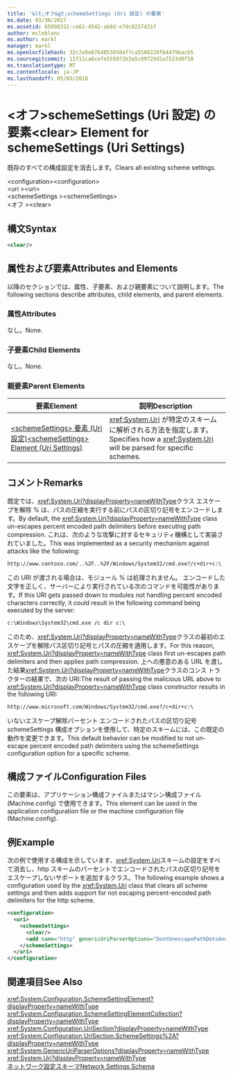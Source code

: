 ```yaml
---
title: '&lt;オフ&gt;schemeSettings (Uri 設定) の要素'
ms.date: 03/30/2017
ms.assetid: 65098332-ce61-4542-ab8d-e7dc0257d31f
author: mcleblanc
ms.author: markl
manager: markl
ms.openlocfilehash: 32c7a9e07b48536584f7ca5588226fb4479bacb5
ms.sourcegitcommit: 11f11ca6cefe555972b3a5c99729d1a7523d8f50
ms.translationtype: MT
ms.contentlocale: ja-JP
ms.lasthandoff: 05/03/2018
---
```

# <a name="ltcleargt-element-for-schemesettings-uri-settings"></a><span data-ttu-id="e4cf9-102">&lt;オフ&gt;schemeSettings (Uri 設定) の要素</span><span class="sxs-lookup"><span data-stu-id="e4cf9-102">&lt;clear&gt; Element for schemeSettings (Uri Settings)</span></span>
<span data-ttu-id="e4cf9-103">既存のすべての構成設定を消去します。</span><span class="sxs-lookup"><span data-stu-id="e4cf9-103">Clears all existing scheme settings.</span></span>  
  
 <span data-ttu-id="e4cf9-104">\<configuration></span><span class="sxs-lookup"><span data-stu-id="e4cf9-104">\<configuration></span></span>  
<span data-ttu-id="e4cf9-105">\<uri ></span><span class="sxs-lookup"><span data-stu-id="e4cf9-105">\<uri></span></span>  
<span data-ttu-id="e4cf9-106">\<schemeSettings ></span><span class="sxs-lookup"><span data-stu-id="e4cf9-106">\<schemeSettings></span></span>  
<span data-ttu-id="e4cf9-107">\<オフ ></span><span class="sxs-lookup"><span data-stu-id="e4cf9-107">\<clear></span></span>  
  
## <a name="syntax"></a><span data-ttu-id="e4cf9-108">構文</span><span class="sxs-lookup"><span data-stu-id="e4cf9-108">Syntax</span></span>  
  
```xml  
<clear/>  
```  
  
## <a name="attributes-and-elements"></a><span data-ttu-id="e4cf9-109">属性および要素</span><span class="sxs-lookup"><span data-stu-id="e4cf9-109">Attributes and Elements</span></span>  
 <span data-ttu-id="e4cf9-110">以降のセクションでは、属性、子要素、および親要素について説明します。</span><span class="sxs-lookup"><span data-stu-id="e4cf9-110">The following sections describe attributes, child elements, and parent elements.</span></span>  
  
### <a name="attributes"></a><span data-ttu-id="e4cf9-111">属性</span><span class="sxs-lookup"><span data-stu-id="e4cf9-111">Attributes</span></span>  
 <span data-ttu-id="e4cf9-112">なし。</span><span class="sxs-lookup"><span data-stu-id="e4cf9-112">None.</span></span>  
  
### <a name="child-elements"></a><span data-ttu-id="e4cf9-113">子要素</span><span class="sxs-lookup"><span data-stu-id="e4cf9-113">Child Elements</span></span>  
 <span data-ttu-id="e4cf9-114">なし。</span><span class="sxs-lookup"><span data-stu-id="e4cf9-114">None.</span></span>  
  
### <a name="parent-elements"></a><span data-ttu-id="e4cf9-115">親要素</span><span class="sxs-lookup"><span data-stu-id="e4cf9-115">Parent Elements</span></span>  
  
|<span data-ttu-id="e4cf9-116">要素</span><span class="sxs-lookup"><span data-stu-id="e4cf9-116">Element</span></span>|<span data-ttu-id="e4cf9-117">説明</span><span class="sxs-lookup"><span data-stu-id="e4cf9-117">Description</span></span>|  
|-------------|-----------------|  
|[<span data-ttu-id="e4cf9-118">\<schemeSettings> 要素 (Uri 設定)</span><span class="sxs-lookup"><span data-stu-id="e4cf9-118">\<schemeSettings> Element (Uri Settings)</span></span>](../../../../../docs/framework/configure-apps/file-schema/network/schemesettings-element-uri-settings.md)|<span data-ttu-id="e4cf9-119"><xref:System.Uri> が特定のスキームに解析される方法を指定します。</span><span class="sxs-lookup"><span data-stu-id="e4cf9-119">Specifies how a <xref:System.Uri> will be parsed for specific schemes.</span></span>|  
  
## <a name="remarks"></a><span data-ttu-id="e4cf9-120">コメント</span><span class="sxs-lookup"><span data-stu-id="e4cf9-120">Remarks</span></span>  
 <span data-ttu-id="e4cf9-121">既定では、<xref:System.Uri?displayProperty=nameWithType>クラス エスケープを解除 % は、パスの圧縮を実行する前にパスの区切り記号をエンコードします。</span><span class="sxs-lookup"><span data-stu-id="e4cf9-121">By default, the <xref:System.Uri?displayProperty=nameWithType> class un-escapes percent encoded path delimiters before executing path compression.</span></span> <span data-ttu-id="e4cf9-122">これは、次のような攻撃に対するセキュリティ機構として実装されていました。</span><span class="sxs-lookup"><span data-stu-id="e4cf9-122">This was implemented as a security mechanism against attacks like the following:</span></span>  
  
 `http://www.contoso.com/..%2F..%2F/Windows/System32/cmd.exe?/c+dir+c:\`  
  
 <span data-ttu-id="e4cf9-123">この URI が渡される場合は、モジュール % は処理されません。 エンコードした文字を正しく、サーバーにより実行されている次のコマンドを可能性があります。</span><span class="sxs-lookup"><span data-stu-id="e4cf9-123">If this URI gets passed down to modules not handling percent encoded characters correctly, it could result in the following command being executed by the server:</span></span>  
  
 `c:\Windows\System32\cmd.exe /c dir c:\`  
  
 <span data-ttu-id="e4cf9-124">このため、<xref:System.Uri?displayProperty=nameWithType>クラスの最初のエスケープを解除パス区切り記号とパスの圧縮を適用します。</span><span class="sxs-lookup"><span data-stu-id="e4cf9-124">For this reason, <xref:System.Uri?displayProperty=nameWithType> class first un-escapes path delimiters and then applies path compression.</span></span> <span data-ttu-id="e4cf9-125">上への悪意のある URL を渡した結果<xref:System.Uri?displayProperty=nameWithType>クラスのコンス トラクターの結果で、次の URI:</span><span class="sxs-lookup"><span data-stu-id="e4cf9-125">The result of passing the malicious URL above to <xref:System.Uri?displayProperty=nameWithType> class constructor results in the following URI:</span></span>  
  
 `http://www.microsoft.com/Windows/System32/cmd.exe?/c+dir+c:\`  
  
 <span data-ttu-id="e4cf9-126">いないエスケープ解除パーセント エンコードされたパスの区切り記号 schemeSettings 構成オプションを使用して、特定のスキームには、この既定の動作を変更できます。</span><span class="sxs-lookup"><span data-stu-id="e4cf9-126">This default behavior can be modified to not un-escape percent encoded path delimiters using the schemeSettings configuration option for a specific scheme.</span></span>  
  
## <a name="configuration-files"></a><span data-ttu-id="e4cf9-127">構成ファイル</span><span class="sxs-lookup"><span data-stu-id="e4cf9-127">Configuration Files</span></span>  
 <span data-ttu-id="e4cf9-128">この要素は、アプリケーション構成ファイルまたはマシン構成ファイル (Machine.config) で使用できます。</span><span class="sxs-lookup"><span data-stu-id="e4cf9-128">This element can be used in the application configuration file or the machine configuration file (Machine.config).</span></span>  
  
## <a name="example"></a><span data-ttu-id="e4cf9-129">例</span><span class="sxs-lookup"><span data-stu-id="e4cf9-129">Example</span></span>  
 <span data-ttu-id="e4cf9-130">次の例で使用する構成を示しています、<xref:System.Uri>スキームの設定をすべて消去し、http スキームのパーセントでエンコードされたパスの区切り記号をエスケープしないサポートを追加するクラス。</span><span class="sxs-lookup"><span data-stu-id="e4cf9-130">The following example shows a configuration used by the <xref:System.Uri> class that clears all scheme settings and then adds support for not escaping percent-encoded path delimiters for the http scheme.</span></span>  
  
```xml  
<configuration>  
  <uri>  
    <schemeSettings>  
      <clear/>  
      <add name="http" genericUriParserOptions="DontUnescapePathDotsAndSlashes"/>  
    </schemeSettings>  
  </uri>  
</configuration>  
```  
  
## <a name="see-also"></a><span data-ttu-id="e4cf9-131">関連項目</span><span class="sxs-lookup"><span data-stu-id="e4cf9-131">See Also</span></span>  
 <xref:System.Configuration.SchemeSettingElement?displayProperty=nameWithType>  
 <xref:System.Configuration.SchemeSettingElementCollection?displayProperty=nameWithType>  
 <xref:System.Configuration.UriSection?displayProperty=nameWithType>  
 <xref:System.Configuration.UriSection.SchemeSettings%2A?displayProperty=nameWithType>  
 <xref:System.GenericUriParserOptions?displayProperty=nameWithType>  
 <xref:System.Uri?displayProperty=nameWithType>  
 [<span data-ttu-id="e4cf9-132">ネットワーク設定スキーマ</span><span class="sxs-lookup"><span data-stu-id="e4cf9-132">Network Settings Schema</span></span>](../../../../../docs/framework/configure-apps/file-schema/network/index.md)
